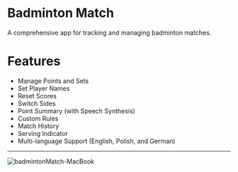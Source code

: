 # Badminton Match
A comprehensive app for tracking and managing badminton matches.

# Features
- Manage Points and Sets
- Set Player Names
- Reset Scores
- Switch Sides
- Point Summary (with Speech Synthesis)
- Custom Rules
- Match History
- Serving Indicator
- Multi-language Support (English, Polish, and German)

<hr>

![badmintonMatch-MacBook](https://github.com/user-attachments/assets/f61ce158-5a5b-4ce3-a0cd-99047be69e6f)
